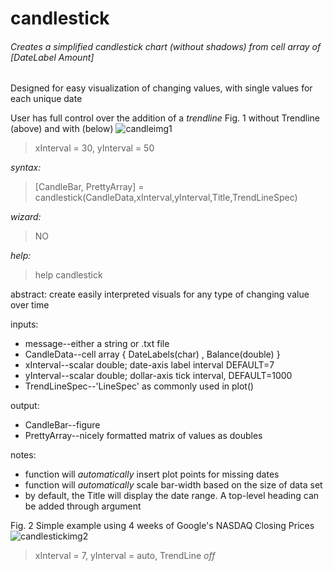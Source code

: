 # candlestick
###### Creates a simplified candlestick chart (without shadows) from cell array of [DateLabel Amount]

Designed for easy visualization of changing values, with single values for each unique date

User has full control over the addition of a *trendline*
Fig. 1   without Trendline (above) and with (below)
![candleimg1](https://user-images.githubusercontent.com/46664545/52989157-29434780-33d0-11e9-8da7-772e4531380f.jpg)
> xInterval = 30, yInterval = 50


*syntax:*
> [CandleBar, PrettyArray] = candlestick(CandleData,xInterval,yInterval,Title,TrendLineSpec)

*wizard:*
> NO

*help:*
> help candlestick

abstract: create easily interpreted visuals for any type of changing value over time
  
inputs:
- message--either a string or .txt file
- CandleData--cell array { DateLabels(char) , Balance(double) }
- xInterval--scalar double; date-axis label interval DEFAULT=7
- yInterval--scalar double; dollar-axis tick interval, DEFAULT=1000
- TrendLineSpec--'LineSpec' as commonly used in plot()
      
output:
- CandleBar--figure
- PrettyArray--nicely formatted matrix of values as doubles

notes:
- function will *automatically* insert plot points for missing dates
- function will *automatically* scale bar-width based on the size of data set
- by default, the Title will display the date range. A top-level heading can be added through argument

Fig. 2   Simple example using 4 weeks of Google's NASDAQ Closing Prices
![candlestickimg2](https://user-images.githubusercontent.com/46664545/52988742-6dcde380-33ce-11e9-85c8-131c360ac45a.jpg)
> xInterval = 7, yInterval = auto, TrendLine *off*


